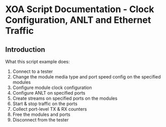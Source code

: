 # XOA Script Documentation - Clock Configuration, ANLT and Ethernet Traffic

## Introduction
What this script example does:
1. Connect to a tester
2. Change the module media type and port speed config on the specified modules
3. Configure module clock configuration
4. Configure ANLT on specified ports
5. Create streams on specified ports on the modules
6. Start & stop traffic on the ports
7. Collect port-level TX & RX counters
8. Free the modules and ports
9. Disconnect from the tester

